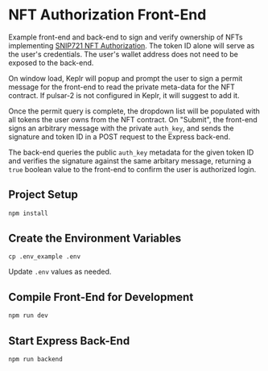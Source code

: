 # NFT Authorization Front-End

Example front-end and back-end to sign and verify ownership of NFTs implementing [SNIP721 NFT Authorization](https://github.com/zorostang/nft-authorization). The token ID alone will serve as the user's credentials. The user's wallet address does not need to be exposed to the back-end.

On window load, Keplr will popup and prompt the user to sign a permit message for the front-end to read the private meta-data for the NFT contract. If pulsar-2 is not configured in Keplr, it will suggest to add it.

Once the permit query is complete, the dropdown list will be populated with all tokens the user owns from the NFT contract. On "Submit", the front-end signs an arbitrary message with the private `auth_key`, and sends the signature and token ID in a POST request to the Express back-end.

The back-end queries the public `auth_key` metadata for the given token ID and verifies the signature against the same arbitary message, returning a `true` boolean value to the front-end to confirm the user is authorized login.

## Project Setup

```sh
npm install
```

## Create the Environment Variables

```text
cp .env_example .env
```
Update `.env` values as needed.

## Compile Front-End for Development

```sh
npm run dev
```

## Start Express Back-End

```sh
npm run backend
```
